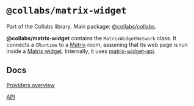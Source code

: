 # `@collabs/matrix-widget`

Part of the Collabs library. Main package: [@collabs/collabs](https://www.npmjs.com/package/@collabs/collabs).

**@collabs/matrix-widget** contains the `MatrixWidgetNetwork` class. It connects a `CRuntime` to a [Matrix](matrix.org) room, assuming that its web page is run inside a [Matrix widget](https://matrix.org/blog/2017/08/23/introducing-matrix-widgets). Internally, it uses [matrix-widget-api](https://www.npmjs.com/package/matrix-widget-api).

## Docs

[Providers overview](https://collabs.readthedocs.io/en/latest/guide/providers.html)

[API](https://collabs.readthedocs.io/en/latest/api/matrix-widget)
